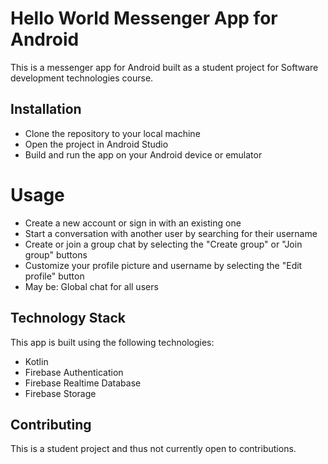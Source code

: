 # Hello World Messenger App for Android

This is a messenger app for Android built as a student project for Software development technologies course. 

## Installation
- Clone the repository to your local machine
- Open the project in Android Studio
- Build and run the app on your Android device or emulator


# Usage
- Create a new account or sign in with an existing one
- Start a conversation with another user by searching for their username
- Create or join a group chat by selecting the "Create group" or "Join group" buttons
- Customize your profile picture and username by selecting the "Edit profile" button
- May be: Global chat for all users

## Technology Stack
This app is built using the following technologies:
* Kotlin
* Firebase Authentication
* Firebase Realtime Database
* Firebase Storage

## Contributing
This is a student project and thus not currently open to contributions. 
